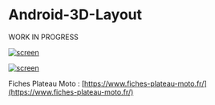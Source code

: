 # Android-3D-Layout

WORK IN PROGRESS

[![screen](https://raw.githubusercontent.com/florent37/Android-3D-Layout/master/medias/auto.gif)](https://www.github.com/florent37/Android-3D-Layout)

[![screen](https://raw.githubusercontent.com/florent37/Android-3D-Layout/master/medias/finger.gif)](https://www.github.com/florent37/Android-3D-Layout)

Fiches Plateau Moto : [https://www.fiches-plateau-moto.fr/](https://www.fiches-plateau-moto.fr/)
